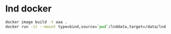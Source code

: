 # lnd docker

```bash
docker image build -t aaa .
docker run -it --mount type=bind,source=`pwd`/lnddata,target=/data/lnd aaa
```
